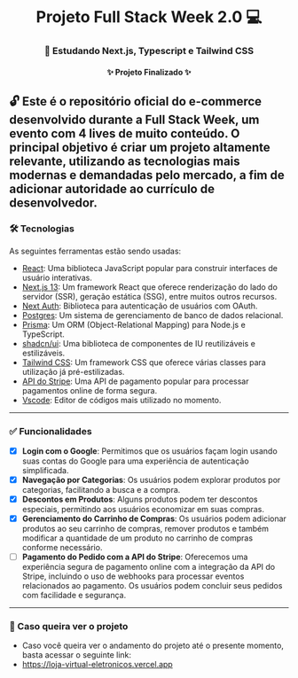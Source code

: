 <h1 align="center"> Projeto Full Stack Week 2.0 💻 </h1>

<h3 align="center"> 🥇 Estudando Next.js, Typescript e Tailwind CSS </h3>
           
<h4 align="center"> 
    ✨ Projeto Finalizado ✨

</h4>

## 🔓 Este é o repositório oficial do e-commerce desenvolvido durante a Full Stack Week, um evento com 4 lives de muito conteúdo. O principal objetivo é criar um projeto altamente relevante, utilizando as tecnologias mais modernas e demandadas pelo mercado, a fim de adicionar autoridade ao currículo de desenvolvedor.

### 🛠 Tecnologias

As seguintes ferramentas estão sendo usadas:

- [React](https://react.dev): Uma biblioteca JavaScript popular para construir interfaces de usuário interativas.
- [Next.js 13](https://nextjs.org/blog/next-13): Um framework React que oferece renderização do lado do servidor (SSR), geração estática (SSG), entre muitos outros recursos.
- [Next Auth](https://next-auth.js.org): Biblioteca para autenticação de usuários com OAuth.
- [Postgres](https://www.postgresql.org): Um sistema de gerenciamento de banco de dados relacional.
- [Prisma](https://www.prisma.io): Um ORM (Object-Relational Mapping) para Node.js e TypeScript.
- [shadcn/ui](https://ui.shadcn.com): Uma biblioteca de componentes de IU reutilizáveis e estilizáveis.
- [Tailwind CSS](https://tailwindcss.com): Um framework CSS que oferece várias classes para utilização já pré-estilizadas.
- [API do Stripe](): Uma API de pagamento popular para processar pagamentos online de forma segura.
- [Vscode](https://visualstudio.microsoft.com/pt-br/#vs-section): Editor de códigos mais utilizado no momento.

------

### ✅ Funcionalidades

- [x] **Login com o Google**: Permitimos que os usuários façam login usando suas contas do Google para uma experiência de autenticação simplificada.
- [x] **Navegação por Categorias**: Os usuários podem explorar produtos por categorias, facilitando a busca e a compra.
- [x] **Descontos em Produtos**: Alguns produtos podem ter descontos especiais, permitindo aos usuários economizar em suas compras.
- [x] **Gerenciamento do Carrinho de Compras**: Os usuários podem adicionar produtos ao seu carrinho de compras, remover produtos e também modificar a quantidade de um produto no carrinho de compras conforme necessário.
- [ ] **Pagamento do Pedido com a API do Stripe**: Oferecemos uma experiência segura de pagamento online com a integração da API do Stripe, incluindo o uso de webhooks para processar eventos relacionados ao pagamento. Os usuários podem concluir seus pedidos com facilidade e segurança.

------

### 🤝 Caso queira ver o projeto
- Caso você queira ver o andamento do projeto até o presente momento, basta acessar o seguinte link:
- https://loja-virtual-eletronicos.vercel.app
